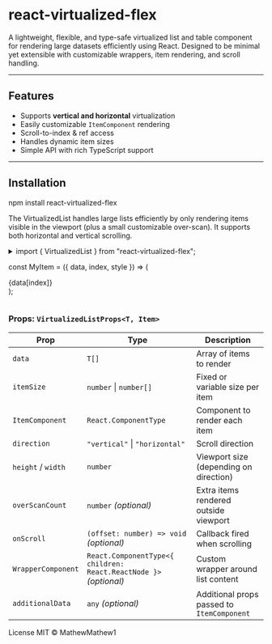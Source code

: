#  react-virtualized-flex

A lightweight, flexible, and type-safe virtualized list and table component for rendering large datasets efficiently using React. Designed to be minimal yet extensible with customizable wrappers, item rendering, and scroll handling.

---

## Features

- Supports **vertical and horizontal** virtualization
- Easily customizable `ItemComponent` rendering
- Scroll-to-index & ref access
- Handles dynamic item sizes
- Simple API with rich TypeScript support

---

##  Installation

npm install react-virtualized-flex

The VirtualizedList handles large lists efficiently by only rendering items visible in the viewport (plus a small customizable over-scan). It supports both horizontal and vertical scrolling.

<details> <summary>
import { VirtualizedList } from "react-virtualized-flex";

const MyItem = ({ data, index, style }) => (
  <div style={style}>{data[index]}</div>
);

<VirtualizedList
  data={myItems}
  itemSize={40}
  direction="vertical"
  height={300}
  ItemComponent={MyItem}
/>
</summary></details>


###  Props: `VirtualizedListProps<T, Item>`

| Prop              | Type                                                                     | Description                                        |
|-------------------|--------------------------------------------------------------------------|----------------------------------------------------|
| `data`            | `T[]`                                                                    | Array of items to render                           |
| `itemSize`        | `number` \| `number[]`                                                   | Fixed or variable size per item                    |
| `ItemComponent`   | `React.ComponentType`                                                    | Component to render each item                      |
| `direction`       | `"vertical"` \| `"horizontal"`                                           | Scroll direction                                   |
| `height` / `width`| `number`                                                                 | Viewport size (depending on direction)             |
| `overScanCount`   | `number` _(optional)_                                                    | Extra items rendered outside viewport              |
| `onScroll`        | `(offset: number) => void` _(optional)_                                  | Callback fired when scrolling                      |
| `WrapperComponent`| `React.ComponentType<{ children: React.ReactNode }>` _(optional)_        | Custom wrapper around list content                 |
| `additionalData`  | `any` _(optional)_                                                       | Additional props passed to `ItemComponent`         |

License
MIT © MathewMathew1
